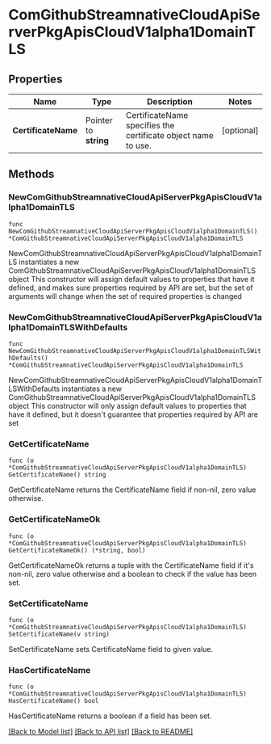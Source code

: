 # ComGithubStreamnativeCloudApiServerPkgApisCloudV1alpha1DomainTLS

## Properties

Name | Type | Description | Notes
------------ | ------------- | ------------- | -------------
**CertificateName** | Pointer to **string** | CertificateName specifies the certificate object name to use. | [optional] 

## Methods

### NewComGithubStreamnativeCloudApiServerPkgApisCloudV1alpha1DomainTLS

`func NewComGithubStreamnativeCloudApiServerPkgApisCloudV1alpha1DomainTLS() *ComGithubStreamnativeCloudApiServerPkgApisCloudV1alpha1DomainTLS`

NewComGithubStreamnativeCloudApiServerPkgApisCloudV1alpha1DomainTLS instantiates a new ComGithubStreamnativeCloudApiServerPkgApisCloudV1alpha1DomainTLS object
This constructor will assign default values to properties that have it defined,
and makes sure properties required by API are set, but the set of arguments
will change when the set of required properties is changed

### NewComGithubStreamnativeCloudApiServerPkgApisCloudV1alpha1DomainTLSWithDefaults

`func NewComGithubStreamnativeCloudApiServerPkgApisCloudV1alpha1DomainTLSWithDefaults() *ComGithubStreamnativeCloudApiServerPkgApisCloudV1alpha1DomainTLS`

NewComGithubStreamnativeCloudApiServerPkgApisCloudV1alpha1DomainTLSWithDefaults instantiates a new ComGithubStreamnativeCloudApiServerPkgApisCloudV1alpha1DomainTLS object
This constructor will only assign default values to properties that have it defined,
but it doesn't guarantee that properties required by API are set

### GetCertificateName

`func (o *ComGithubStreamnativeCloudApiServerPkgApisCloudV1alpha1DomainTLS) GetCertificateName() string`

GetCertificateName returns the CertificateName field if non-nil, zero value otherwise.

### GetCertificateNameOk

`func (o *ComGithubStreamnativeCloudApiServerPkgApisCloudV1alpha1DomainTLS) GetCertificateNameOk() (*string, bool)`

GetCertificateNameOk returns a tuple with the CertificateName field if it's non-nil, zero value otherwise
and a boolean to check if the value has been set.

### SetCertificateName

`func (o *ComGithubStreamnativeCloudApiServerPkgApisCloudV1alpha1DomainTLS) SetCertificateName(v string)`

SetCertificateName sets CertificateName field to given value.

### HasCertificateName

`func (o *ComGithubStreamnativeCloudApiServerPkgApisCloudV1alpha1DomainTLS) HasCertificateName() bool`

HasCertificateName returns a boolean if a field has been set.


[[Back to Model list]](../README.md#documentation-for-models) [[Back to API list]](../README.md#documentation-for-api-endpoints) [[Back to README]](../README.md)


